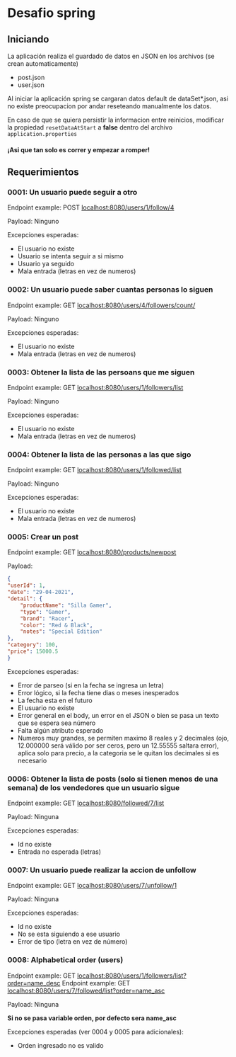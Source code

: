 # Desafio spring

## Iniciando

La aplicación realiza el guardado de datos en JSON en los archivos (se crean automaticamente)

- post.json
- user.json

Al iniciar la aplicación spring se cargaran datos default de dataSet*.json, 
asi no existe preocupacion por andar reseteando manualmente los datos.

En caso de que se quiera persistir la informacion entre reinicios, 
modificar la propiedad `resetDataAtStart` a **false** dentro del archivo `application.properties`

#### ¡Asi que tan solo es correr y empezar a romper!

## Requerimientos

### 0001: Un usuario puede seguir a otro

Endpoint example: POST [localhost:8080/users/1/follow/4]()

Payload: Ninguno

Excepciones esperadas:
 - El usuario no existe
 - Usuario se intenta seguir a si mismo
 - Usuario ya seguido
 - Mala entrada (letras en vez de numeros)

### 0002: Un usuario puede saber cuantas personas lo siguen

Endpoint example: GET [localhost:8080/users/4/followers/count/]()

Payload: Ninguno

Excepciones esperadas:
- El usuario no existe
- Mala entrada (letras en vez de numeros)

### 0003: Obtener la lista de las persoans que me siguen

Endpoint example: GET [localhost:8080/users/1/followers/list]()

Payload: Ninguno

Excepciones esperadas:
- El usuario no existe
- Mala entrada (letras en vez de numeros)


### 0004: Obtener la lista de las personas a las que sigo

Endpoint example: GET [localhost:8080/users/1/followed/list]()

Payload: Ninguno

Excepciones esperadas:
- El usuario no existe
- Mala entrada (letras en vez de numeros)

### 0005: Crear un post

Endpoint example: GET [localhost:8080/products/newpost]()

Payload:
````json
{
"userId": 1,
"date": "29-04-2021",
"detail": {
    "productName": "Silla Gamer",
    "type": "Gamer",
    "brand": "Racer",
    "color": "Red & Black",
    "notes": "Special Edition"
},
"category": 100,
"price": 15000.5
}
````

Excepciones esperadas:
- Error de parseo (si en la fecha se ingresa un letra)
- Error lógico, si la fecha tiene dias o meses inesperados
- La fecha esta en el futuro
- El usuario no existe
- Error general en el body, un error en el JSON o bien se pasa un texto que se espera sea número
- Falta algún atributo esperado
- Numeros muy grandes, se permiten maximo 8 reales y 2 decimales (ojo, 12.000000 será válido por ser ceros, pero un 12.55555 saltara error), aplica solo para precio, a la categoria se le quitan los decimales si es necesario

### 0006: Obtener la lista de posts (solo si tienen menos de una semana) de los vendedores que un usuario sigue

Endpoint example: GET [localhost:8080/followed/7/list]()

Payload: Ninguna

Excepciones esperadas:
- Id no existe
- Entrada no esperada (letras)

### 0007: Un usuario puede realizar la accion de unfollow

Endpoint example: GET [localhost:8080/users/7/unfollow/1]()

Payload: Ninguna

Excepciones esperadas:
- Id no existe
- No se esta siguiendo a ese usuario
- Error de tipo (letra en vez de número)

### 0008: Alphabetical order (users)

Endpoint example: GET [localhost:8080/users/1/followers/list?order=name_desc]()
Endpoint example: GET [localhost:8080/users/7/followed/list?order=name_asc]()

Payload: Ninguna

**Si no se pasa variable orden, por defecto sera name_asc**

Excepciones esperadas (ver 0004 y 0005 para adicionales):
- Orden ingresado no es valido


